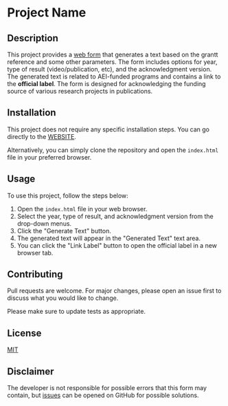 # Project Name

## Description

This project provides a [web form](https://pakitochus.github.io/generador_ayudas_aei/) that generates a text based on the grantt reference and some other parameters. The form includes options for year, type of result (video/publication, etc), and the acknowledgment version. The generated text is related to AEI-funded programs and contains a link to the **official label**. The form is designed for acknowledging the funding source of various research projects in publications.

## Installation

This project does not require any specific installation steps. You can go directly to the [WEBSITE](https://pakitochus.github.io/generador_ayudas_aei/).

Alternatively, you can simply clone the repository and open the `index.html` file in your preferred browser.

## Usage 

To use this project, follow the steps below:

1. Open the `index.html` file in your web browser.
2. Select the year, type of result, and acknowledgment version from the drop-down menus.
3. Click the "Generate Text" button.
4. The generated text will appear in the "Generated Text" text area.
5. You can click the "Link Label" button to open the official label in a new browser tab.

## Contributing

Pull requests are welcome. For major changes, please open an issue first to discuss what you would like to change.

Please make sure to update tests as appropriate.

## License

[MIT](https://choosealicense.com/licenses/mit/)

## Disclaimer
The developer is not responsible for possible errors that this form may contain, but [issues](https://github.com/pakitochus/generador_ayudas_aei/issues) can be opened on GitHub for possible solutions.